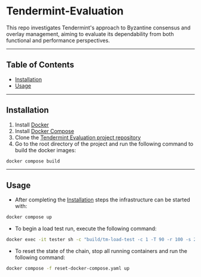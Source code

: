 # Tendermint-Evaluation

This repo investigates Tendermint's approach to Byzantine consensus and overlay management, aiming to evaluate its dependability from both functional and performance perspectives.

---

## Table of Contents

- [Installation](#installation)
- [Usage](#usage)

---

## Installation

1. Install [Docker](https://docs.docker.com/get-docker/)
2. Install [Docker Compose](https://docs.docker.com/compose/install/)
3. Clone the [Tendermint Evaluation project repository](https://github.com/GMN177/Tendermint-Evaluation)
4. Go to the root directory of the project and run the following command to build the docker images:

```sh
docker compose build
```

---

## Usage

- After completing the [Installation](#installation) steps the infrastructure can be started with:

```sh
docker compose up
```

- To begin a load test run, execute the following command:

```sh
docker exec -it tester sh -c "build/tm-load-test -c 1 -T 90 -r 100 -s 250 --broadcast-tx-method async --endpoints ws://node0:26657/websocket,ws://node3:26657/websocket"
```

- To reset the state of the chain, stop all running containers and run the following command:

```sh
docker compose -f reset-docker-compose.yaml up
```